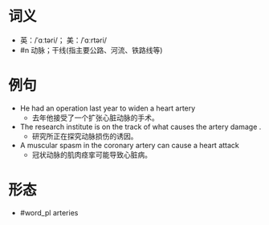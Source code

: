 # 词义
- 英：/ˈɑːtəri/； 美：/ˈɑːrtəri/
- #n 动脉；干线(指主要公路、河流、铁路线等)
# 例句
- He had an operation last year to widen a heart artery
	- 去年他接受了一个扩张心脏动脉的手术。
- The research institute is on the track of what causes the artery damage .
	- 研究所正在探究动脉损伤的诱因。
- A muscular spasm in the coronary artery can cause a heart attack
	- 冠状动脉的肌肉痉挛可能导致心脏病。
# 形态
- #word_pl arteries
